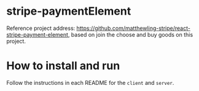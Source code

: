 # stripe-paymentElement
Reference project address: https://github.com/matthewling-stripe/react-stripe-payment-element, based on join the choose and buy goods on this project.

# How to install and run

Follow the instructions in each README for the `client` and `server`.
